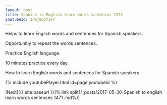 ```yaml
---
layout: post
title: Spanish to English learn words sentences 1273 
youtubeId: Jdwj8oSYIFY
---
```

 
 
Helps to learn English words and sentences for Spanish speakers.

Opportunitiy to repeat the words sentences. 

Practice English language. 
 
10 minutes practice every day. 
 
How to learn English words and sentences for Spanish speakers 
 
{% include youtubePlayer.html id=page.youtubeId %}
 
 
[Next]({{ site.baseurl }}{% link  split1/_posts/2017-05-30-Spanish to english learn words sentences 1471 .md%})
 
